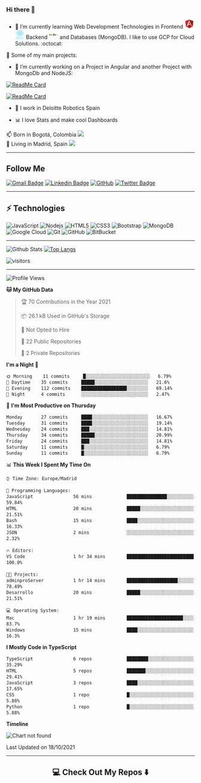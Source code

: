### Hi there 👋

- 🌱 I’m currently learning Web Development Technologies in Frontend <img src="https://raw.githubusercontent.com/devicons/devicon/master/icons/angularjs/angularjs-original.svg" alt="angular-js" width="25" height="25" />  <img src="https://raw.githubusercontent.com/devicons/devicon/master/icons/react/react-original-wordmark.svg" alt="react" width="25" height="25" /> Backend <img src="https://raw.githubusercontent.com/devicons/devicon/master/icons/nodejs/nodejs-original-wordmark.svg" alt="nodejs" width="25" height="25" />
 and Databases (MongoDB). I like to use GCP for Cloud Solutions. :octocat:

🚀 Some of my main projects:

- 🔭 I’m currently working on a Project in Angular and another Project with MongoDb and NodeJS:

[![ReadMe Card](https://github-readme-stats.vercel.app/api/pin/?username=minoveaz&repo=angular-web-portfolio)](https://github.com/minoveaz/angular-web-portfolio)

[![ReadMe Card](https://github-readme-stats.vercel.app/api/pin/?username=minoveaz&repo=node-app)](https://github.com/minoveaz/node-app)


-  🤖 I work in Deloitte Robotics Spain

- :bar_chart: I love Stats and make cool Dashboards

<p> 
📫  Born in Bogotá, Colombia <img src="https://image.flaticon.com/icons/svg/197/197575.svg" width="13"/>
<br>
📌  Living in Madrid, Spain <img src="https://image.flaticon.com/icons/svg/197/197593.svg" width="13"/>
</p>

<hr>

## Follow Me


[![Gmail Badge](https://img.shields.io/badge/-ing.miller.vega@gmail.com-c14438?style=flat-square&logo=Gmail&logoColor=white&link=mailto:ing.miller.vega@gmail.com)](mailto:ing.miller.vega@gmail.com)
[![Linkedin Badge](https://img.shields.io/badge/-minoveaz-blue?style=flat-square&logo=Linkedin&logoColor=white&link=https://www.linkedin.com/in/minoveaz/)](https://www.linkedin.com/in/minoveaz/)
[![GitHub](https://img.shields.io/badge/-GitHub-181717?style=flat-square&logo=github&logoColor=white&link=https://github.com/minoveaz)](https://github.com/minoveaz)
[![Twitter Badge](https://img.shields.io/badge/-@minoveaz-00acee?style=flat&logo=Twitter&logoColor=white)](https://twitter.com/intent/follow?screen_name=minoveaz "Follow on Twitter")

<hr>

## ⚡ Technologies

![JavaScript](https://img.shields.io/badge/-JavaScript-black?style=flat-square&logo=javascript)
![Nodejs](https://img.shields.io/badge/-Nodejs-black?style=flat-square&logo=Node.js)
![HTML5](https://img.shields.io/badge/-HTML5-E34F26?style=flat-square&logo=html5&logoColor=white)
![CSS3](https://img.shields.io/badge/-CSS3-1572B6?style=flat-square&logo=css3)
![Bootstrap](https://img.shields.io/badge/-Bootstrap-563D7C?style=flat-square&logo=bootstrap)
![MongoDB](https://img.shields.io/badge/-MongoDB-black?style=flat-square&logo=mongodb)
![Google Cloud](https://img.shields.io/badge/Google%20Cloud-black?style=flat-square&logo=google-cloud)
![Git](https://img.shields.io/badge/-Git-black?style=flat-square&logo=git)
![GitHub](https://img.shields.io/badge/-GitHub-181717?style=flat-square&logo=github)
![BitBucket](https://img.shields.io/badge/-BitBucket-darkblue?style=flat-square&logo=bitbucket)

<hr>

![Github Stats](https://github-readme-stats.vercel.app/api?username=minoveaz&count_private=true&show_icons=true)
[![Top Langs](https://github-readme-stats.vercel.app/api/top-langs/?username=minoveaz&layout=compact)](https://github.com/anuraghazra/github-readme-stats)

![visitors](https://visitor-badge.glitch.me/badge?page_id=minoveaz)

<hr>

<!--START_SECTION:waka-->
![Profile Views](http://img.shields.io/badge/Profile%20Views-131-blue)

**🐱 My GitHub Data** 

> 🏆 70 Contributions in the Year 2021
 > 
> 📦 26.1 kB Used in GitHub's Storage 
 > 
> 🚫 Not Opted to Hire
 > 
> 📜 22 Public Repositories 
 > 
> 🔑 2 Private Repositories  
 > 
**I'm a Night 🦉** 

```text
🌞 Morning    11 commits     █░░░░░░░░░░░░░░░░░░░░░░░░   6.79% 
🌆 Daytime    35 commits     █████░░░░░░░░░░░░░░░░░░░░   21.6% 
🌃 Evening    112 commits    █████████████████░░░░░░░░   69.14% 
🌙 Night      4 commits      ░░░░░░░░░░░░░░░░░░░░░░░░░   2.47%

```
📅 **I'm Most Productive on Thursday** 

```text
Monday       27 commits     ████░░░░░░░░░░░░░░░░░░░░░   16.67% 
Tuesday      31 commits     ████░░░░░░░░░░░░░░░░░░░░░   19.14% 
Wednesday    24 commits     ███░░░░░░░░░░░░░░░░░░░░░░   14.81% 
Thursday     34 commits     █████░░░░░░░░░░░░░░░░░░░░   20.99% 
Friday       24 commits     ███░░░░░░░░░░░░░░░░░░░░░░   14.81% 
Saturday     11 commits     █░░░░░░░░░░░░░░░░░░░░░░░░   6.79% 
Sunday       11 commits     █░░░░░░░░░░░░░░░░░░░░░░░░   6.79%

```


📊 **This Week I Spent My Time On** 

```text
⌚︎ Time Zone: Europe/Madrid

💬 Programming Languages: 
JavaScript               56 mins             ███████████████░░░░░░░░░░   59.84% 
HTML                     20 mins             █████░░░░░░░░░░░░░░░░░░░░   21.51% 
Bash                     15 mins             ████░░░░░░░░░░░░░░░░░░░░░   16.33% 
JSON                     2 mins              ░░░░░░░░░░░░░░░░░░░░░░░░░   2.32%

🔥 Editors: 
VS Code                  1 hr 34 mins        █████████████████████████   100.0%

🐱‍💻 Projects: 
adminproServer           1 hr 14 mins        ███████████████████░░░░░░   78.49% 
Desarrollo               20 mins             █████░░░░░░░░░░░░░░░░░░░░   21.51%

💻 Operating System: 
Mac                      1 hr 19 mins        █████████████████████░░░░   83.7% 
Windows                  15 mins             ████░░░░░░░░░░░░░░░░░░░░░   16.3%

```

**I Mostly Code in TypeScript** 

```text
TypeScript               6 repos             ████████░░░░░░░░░░░░░░░░░   35.29% 
HTML                     5 repos             ███████░░░░░░░░░░░░░░░░░░   29.41% 
JavaScript               3 repos             ████░░░░░░░░░░░░░░░░░░░░░   17.65% 
CSS                      1 repo              █░░░░░░░░░░░░░░░░░░░░░░░░   5.88% 
Python                   1 repo              █░░░░░░░░░░░░░░░░░░░░░░░░   5.88%

```


**Timeline**

![Chart not found](https://raw.githubusercontent.com/minoveaz/minoveaz/master/charts/bar_graph.png) 


 Last Updated on 18/10/2021
<!--END_SECTION:waka-->

<hr>

<h2  align="center">💻 Check Out My Repos ⬇️ </h2>

<!--
**minoveaz/minoveaz** is a ✨ _special_ ✨ repository because its `README.md` (this file) appears on your GitHub profile.

Here are some ideas to get you started:

- 🔭 I’m currently working on ...

- 👯 I’m looking to collaborate on ...
- 🤔 I’m looking for help with ...
- 💬 Ask me about ...
- 📫 How to reach me: ...
- 😄 Pronouns: ...
- ⚡ Fun fact: ...
-->
